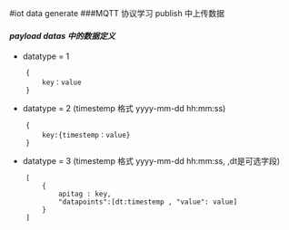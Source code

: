 #iot data generate
###MQTT 协议学习 publish 中上传数据
#### ***payload datas 中的数据定义***
+ datatype = 1
```
    {
        key：value
    }
```
+ datatype = 2 (timestemp 格式 yyyy-mm-dd hh:mm:ss)
```
    {
        key:{timestemp：value}
    }
```
+ datatype = 3 (timestemp 格式 yyyy-mm-dd hh:mm:ss, ,dt是可选字段)
```
    [
        {
            apitag : key,
            "datapoints":[dt:timestemp , "value": value]
        }
    ]
```